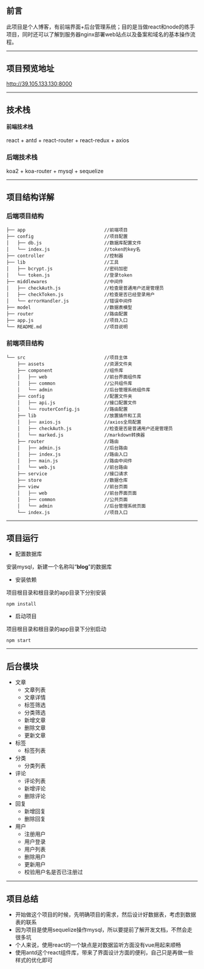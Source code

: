 ## 前言
此项目是个人博客，有前端界面+后台管理系统；目的是当做react和node的练手项目，同时还可以了解到服务器nginx部署web站点以及备案和域名的基本操作流程。

---
## 项目预览地址

http://39.105.133.130:8000

---

## 技术栈
#### 前端技术栈
react + antd + react-router + react-redux + axios
### 后端技术栈
koa2 + koa-router + mysql + sequelize

---

## 项目结构详解

### 后端项目结构

    ├── app                             //前端项目
    ├── config                          //项目配置
    │   ├── db.js                       //数据库配置文件
    │   └── index.js                    //token的key名
    ├── controller                      //控制器
    ├── lib                             //工具
    │   ├── bcrypt.js                   //密码加密
    │   └── token.js                    //登录token
    ├── middlewares                     //中间件
    │   ├── checkAuth.js                //检查是普通用户还是管理员
    │   ├── checkToken.js               //检查是否已经登录用户
    │   └── errorHandler.js             //错误中间件
    ├── model                           //数据表模型
    ├── router                          //路由配置
    ├── app.js                          //项目入口
    └── README.md                       //项目说明

### 前端项目结构

    └── src                             //项目主体
        ├── assets                      //资源文件夹
        ├── component                   //组件库
        │   ├── web                     //前台界面组件库
        │   ├── common                  //公共组件库
        │   └── admin                   //后台管理系统组件库
        ├── config                      //配置文件夹
        │   ├── api.js                  //接口配置文件
        │   └── routerConfig.js         //路由配置
        ├── lib                         //放置插件和工具
        │   ├── axios.js                //axios全局配置
        │   ├── checkAuth.js            //检查是否是普通用户还是管理员
        │   └── marked.js               //markdown转换器
        ├── router                      //路由
        │   ├── admin.js                //后台路由
        │   ├── index.js                //路由入口
        │   ├── main.js                 //路由中间件
        │   └── web.js                  //前台路由
        ├── service                     //接口请求
        ├── store                       //数据仓库
        ├── view                        //前台页面
        │   ├── web                     //前台界面页面
        │   ├── common                  //公共页面
        │   └── admin                   //后台管理系统页面
        └── index.js                    //项目入口

---

## 项目运行

- 配置数据库

安装mysql，新建一个名称叫“**blog**”的数据库

- 安装依赖

项目根目录和根目录的app目录下分别安装
```
npm install
```
- 启动项目

项目根目录和根目录的app目录下分别启动
```
npm start
```

---

## 后台模块
- 文章
    -  文章列表
    -  文章详情
    -  标签筛选
    -  分类筛选
    -  新增文章
    -  删除文章
    -  更新文章
- 标签  
    - 标签列表
- 分类
    - 分类列表
- 评论
    - 评论列表
    - 新增评论
    - 删除评论
- 回复
    - 新增回复
    - 删除回复
- 用户
    - 注册用户
    - 用户登录
    - 用户列表
    - 删除用户
    - 更新用户
    - 校验用户名是否已注册过

---


## 项目总结
- 开始做这个项目的时候，先明确项目的需求，然后设计好数据表，考虑到数据表的联系
- 因为项目是使用sequelize操作mysql，所以要提前了解开发文档，不然会走很多坑
- 个人来说，使用react的一个缺点是对数据监听方面没有vue用起来顺畅
- 使用antd这个react组件库，带来了界面设计方面的便利，自己只是再做一些样式的优化即可

